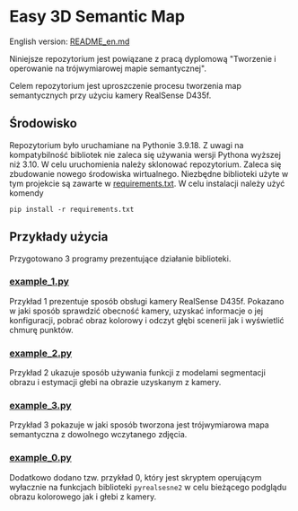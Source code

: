 # Easy 3D Semantic Map

English version: [README_en.md](/README_en.md)

Niniejsze repozytorium jest powiązane z pracą dyplomową "Tworzenie i operowanie na trójwymiarowej mapie semantycznej".

Celem repozytorium jest uproszczenie procesu tworzenia map semantycznych przy użyciu kamery RealSense D435f.

## Środowisko

Repozytorium było uruchamiane na Pythonie 3.9.18. Z uwagi na kompatybilność bibliotek nie zaleca się używania wersji Pythona wyższej niż 3.10.
W celu uruchomienia należy sklonować repozytorium.
Zaleca się zbudowanie nowego środowiska wirtualnego. Niezbędne biblioteki użyte w tym projekcie są zawarte w [requirements.txt](/requirements.txt). W celu instalacji należy użyć komendy
```
pip install -r requirements.txt
```

## Przykłady użycia

Przygotowano 3 programy prezentujące działanie biblioteki.

### [example_1.py](/example_1.py)

Przykład 1 prezentuje sposób obsługi kamery RealSense D435f. Pokazano w jaki sposób sprawdzić obecność kamery, uzyskać informacje o jej konfiguracji, pobrać obraz kolorowy i odczyt głębi scenerii jak i wyświetlić chmurę punktów.

### [example_2.py](/example_2.py)

Przykład 2 ukazuje sposób używania funkcji z modelami segmentacji obrazu i estymacji głebi na obrazie uzyskanym z kamery.

### [example_3.py](/example_3.py)

Przykład 3 pokazuje w jaki sposób tworzona jest trójwymiarowa mapa semantyczna z dowolnego wczytanego zdjęcia.

### [example_0.py](/example_0.py)

Dodatkowo dodano tzw. przykład 0, który jest skryptem operującym wyłacznie na funkcjach biblioteki `pyrealsesne2` w celu bieżącego podglądu obrazu kolorowego jak i głebi z kamery.


